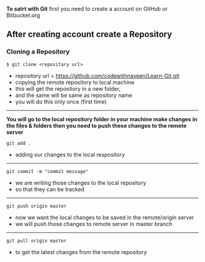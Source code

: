**To satrt with Git** first you need to create a account on GitHub or Bitbucket.org

After creating account create a **Repository**
---

### Cloning a Repository

`$ git clone <repositary url>`

+ repository url = https://github.com/codewithnaveen/Learn-Git.git
+ copying the remote repository to local machine
+ this will get the repository in a new folder,
+ and the same will be same as repository name
+ you will do this only once (first time)
---

**You will go to the local repository folder in your machine make changes in the files & folders then you need to push these changes to the remote server**

`git add .`

+ adding our changes to the local respository
---

`git commit -m "commit message"`

+ we are writing those changes to the local repository
+ so that they can be tracked
---

`git push origin master`

+ now we want the local changes to be saved in the remote/origin server
+ we will push those changes to remote server in master branch
---

`git pull origin master`

+ to get the latest changes from the remote repository




